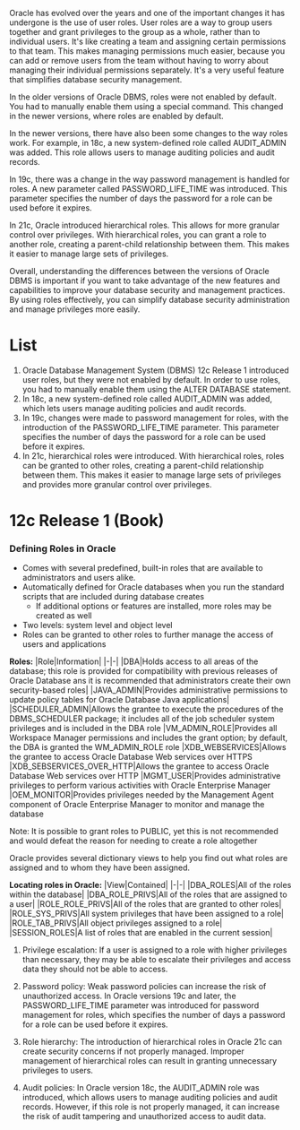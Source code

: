 Oracle has evolved over the years and one of the important changes it has undergone is the use of user roles. User roles are a way to group users together and grant privileges to the group as a whole, rather than to individual users. It's like creating a team and assigning certain permissions to that team. This makes managing permissions much easier, because you can add or remove users from the team without having to worry about managing their individual permissions separately. It's a very useful feature that simplifies database security management.

In the older versions of Oracle DBMS, roles were not enabled by default. You had to manually enable them using a special command. This changed in the newer versions, where roles are enabled by default.

In the newer versions, there have also been some changes to the way roles work. For example, in 18c, a new system-defined role called AUDIT_ADMIN was added. This role allows users to manage auditing policies and audit records.

In 19c, there was a change in the way password management is handled for roles. A new parameter called PASSWORD_LIFE_TIME was introduced. This parameter specifies the number of days the password for a role can be used before it expires.

In 21c, Oracle introduced hierarchical roles. This allows for more granular control over privileges. With hierarchical roles, you can grant a role to another role, creating a parent-child relationship between them. This makes it easier to manage large sets of privileges.

Overall, understanding the differences between the versions of Oracle DBMS is important if you want to take advantage of the new features and capabilities to improve your database security and management practices. By using roles effectively, you can simplify database security administration and manage privileges more easily.

# List
1.  Oracle Database Management System (DBMS) 12c Release 1 introduced user roles, but they were not enabled by default. In order to use roles, you had to manually enable them using the ALTER DATABASE statement.
2.  In 18c, a new system-defined role called AUDIT_ADMIN was added, which lets users manage auditing policies and audit records.
3.  In 19c, changes were made to password management for roles, with the introduction of the PASSWORD_LIFE_TIME parameter. This parameter specifies the number of days the password for a role can be used before it expires.
4.  In 21c, hierarchical roles were introduced. With hierarchical roles, roles can be granted to other roles, creating a parent-child relationship between them. This makes it easier to manage large sets of privileges and provides more granular control over privileges.


# 12c Release 1 (Book)
### Defining Roles in Oracle
- Comes with several predefined, built-in roles that are available to administrators and users alike. 
- Automatically defined for Oracle databases when you run the standard scripts that are included during database creates
	- If additional options or features are installed, more roles may be created as well
- Two levels: system level and object level
- Roles can be granted to other roles to further manage the access of users and applications

**Roles:**
|Role|Information|
|-|-|
|DBA|Holds access to all areas of the database; this role is provided for compatibility with previous releases of Oracle Database ans it is recommended that administrators create their own security-based roles|
|JAVA_ADMIN|Provides administrative permissions to update policy tables for Oracle Database Java applications|
|SCHEDULER_ADMIN|Allows the grantee to execute the procedures of the DBMS_SCHEDULER package; it includes all of the job scheduler system privileges and is included in the DBA role
|VM_ADMIN_ROLE|Provides all Workspace Manager permissions and includes the grant option; by default, the DBA is granted the WM_ADMIN_ROLE role
|XDB_WEBSERVICES|Allows the grantee to access Oracle Database Web services over HTTPS
|XDB_SEBSERVICES_OVER_HTTP|Allows the grantee to access Oracle Database Web services over HTTP
|MGMT_USER|Provides administrative privileges to perform various activities with Oracle Enterprise Manager
|OEM_MONITOR|Provides privileges needed by the Management Agent component of Oracle Enterprise Manager to monitor and manage the database

Note: It is possible to grant roles to PUBLIC, yet this is not recommended and would defeat the reason for needing to create a role altogether

Oracle provides several dictionary views to help you find out what roles are assigned and to whom they have been assigned.

**Locating roles in Oracle:**
|View|Contained|
|-|-|
|DBA_ROLES|All of the roles within the database|
|DBA_ROLE_PRIVS|All of the roles that are assigned to a user|
|ROLE_ROLE_PRIVS|All of the roles that are granted to other roles|
|ROLE_SYS_PRIVS|All system privileges that have been assigned to a role|
|ROLE_TAB_PRIVS|All object privileges assigned to a role|
|SESSION_ROLES|A list of roles that are enabled in the current session|



1.  Privilege escalation: If a user is assigned to a role with higher privileges than necessary, they may be able to escalate their privileges and access data they should not be able to access.
    
2.  Password policy: Weak password policies can increase the risk of unauthorized access. In Oracle versions 19c and later, the PASSWORD_LIFE_TIME parameter was introduced for password management for roles, which specifies the number of days a password for a role can be used before it expires.
    
3.  Role hierarchy: The introduction of hierarchical roles in Oracle 21c can create security concerns if not properly managed. Improper management of hierarchical roles can result in granting unnecessary privileges to users.
    
4.  Audit policies: In Oracle version 18c, the AUDIT_ADMIN role was introduced, which allows users to manage auditing policies and audit records. However, if this role is not properly managed, it can increase the risk of audit tampering and unauthorized access to audit data.